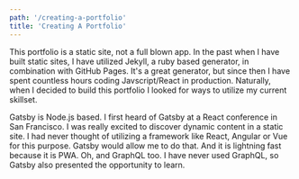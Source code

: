 ```yaml
---
path: '/creating-a-portfolio'
title: 'Creating A Portfolio'
---
```


This portfolio is a static site, not a full blown app. In the past when I have built static sites, I have utilized Jekyll, a ruby based generator, in combination with GitHub Pages. It's a great generator, but since then I have spent countless hours coding Javscript/React in production. Naturally, when I decided to build this portfolio I looked for ways to utilize my current skillset.

Gatsby is Node.js based. I first heard of Gatsby at a React conference in San Francisco. I was really excited to discover dynamic content in a static site. I had never thought of utilizing a framework like React, Angular or Vue for this purpose. Gatsby would allow me to do that. And it is lightning fast because it is PWA. Oh, and GraphQL too. I have never used GraphQL, so Gatsby also presented the opportunity to learn.